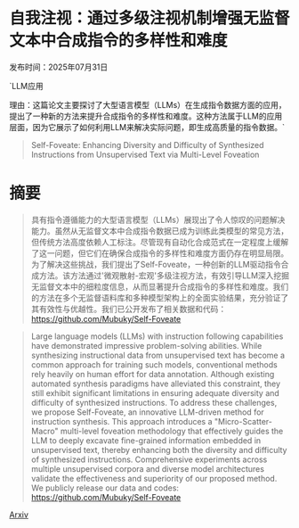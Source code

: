 # 自我注视：通过多级注视机制增强无监督文本中合成指令的多样性和难度

发布时间：2025年07月31日

`LLM应用

理由：这篇论文主要探讨了大型语言模型（LLMs）在生成指令数据方面的应用，提出了一种新的方法来提升合成指令的多样性和难度。这种方法属于LLM的应用层面，因为它展示了如何利用LLM来解决实际问题，即生成高质量的指令数据。`

> Self-Foveate: Enhancing Diversity and Difficulty of Synthesized Instructions from Unsupervised Text via Multi-Level Foveation

# 摘要

> 具有指令遵循能力的大型语言模型（LLMs）展现出了令人惊叹的问题解决能力。虽然从无监督文本中合成指令数据已成为训练此类模型的常见方法，但传统方法高度依赖人工标注。尽管现有自动化合成范式在一定程度上缓解了这一问题，但它们在确保合成指令的多样性和难度方面仍存在明显局限。为了解决这些挑战，我们提出了Self-Foveate，一种创新的LLM驱动指令合成方法。该方法通过'微观散射-宏观'多级注视方法，有效引导LLM深入挖掘无监督文本中的细粒度信息，从而显著提升合成指令的多样性和难度。我们的方法在多个无监督语料库和多种模型架构上的全面实验结果，充分验证了其有效性与优越性。我们已公开发布了相关数据和代码：https://github.com/Mubuky/Self-Foveate

> Large language models (LLMs) with instruction following capabilities have demonstrated impressive problem-solving abilities. While synthesizing instructional data from unsupervised text has become a common approach for training such models, conventional methods rely heavily on human effort for data annotation. Although existing automated synthesis paradigms have alleviated this constraint, they still exhibit significant limitations in ensuring adequate diversity and difficulty of synthesized instructions. To address these challenges, we propose Self-Foveate, an innovative LLM-driven method for instruction synthesis. This approach introduces a "Micro-Scatter-Macro" multi-level foveation methodology that effectively guides the LLM to deeply excavate fine-grained information embedded in unsupervised text, thereby enhancing both the diversity and difficulty of synthesized instructions. Comprehensive experiments across multiple unsupervised corpora and diverse model architectures validate the effectiveness and superiority of our proposed method. We publicly release our data and codes: https://github.com/Mubuky/Self-Foveate

[Arxiv](https://arxiv.org/abs/2507.23440)